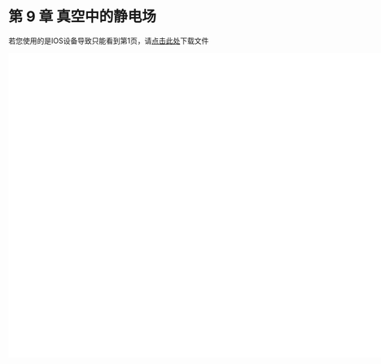 # 第 9 章 真空中的静电场

<object data="大学物理 第 9 章.pdf" type="application/pdf" width="150%" height="800">
    <p>若您使用的是IOS设备导致只能看到第1页，请<a href="大学物理 第 9 章.pdf">点击此处</a>下载文件</p>
    <iframe src="大学物理 第 9 章.pdf#navpanes=0" width="500%" height="600" frameborder="0"></iframe>
    
</object>